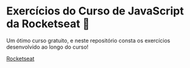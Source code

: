 # Exercícios do Curso de JavaScript da Rocketseat :rocket:

Um ótimo curso gratuito, e neste repositório consta os exercícios desenvolvido ao longo do curso! 

[Rocketseat](https://rocketseat.com.br/)
